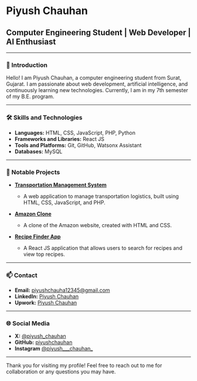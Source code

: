 # Piyush Chauhan

## Computer Engineering Student | Web Developer | AI Enthusiast

---

### 👋 Introduction

Hello! I am Piyush Chauhan, a computer engineering student from Surat, Gujarat. I am passionate about web development, artificial intelligence, and continuously learning new technologies. Currently, I am in my 7th semester of my B.E. program.

---

### 🛠️ Skills and Technologies

- **Languages:** HTML, CSS, JavaScript, PHP, Python
- **Frameworks and Libraries:** React JS
- **Tools and Platforms:** Git, GitHub, Watsonx Assistant
- **Databases:** MySQL

---

### 🚀 Notable Projects

- **[Transportation Management System](https://github.com/yourusername/transportation-management-system)**
  - A web application to manage transportation logistics, built using HTML, CSS, JavaScript, and PHP.
  
- **[Amazon Clone](https://github.com/yourusername/amazon-clone)**
  - A clone of the Amazon website, created with HTML and CSS.

- **[Recipe Finder App](https://github.com/yourusername/recipe-finder-app)**
  - A React JS application that allows users to search for recipes and view top recipes.


---

### 📫 Contact

- **Email:** piyushchauha12345@gmail.com
- **LinkedIn:** [Piyush Chauhan](https://www.linkedin.com/in/piyushchauhan30/)
- **Upwork:** [Piyush Chauhan](https://www.upwork.com/freelancers/~01ce973e25e0f0b2c0?mp_source=share)

---

### 🌐 Social Media

- **X:** [@piyush_chauhan]()
- **GitHub:** [piyushchauhan](https://github.com/piyushchauhan3)
- **Instagram** [@piyush___chauhan_](https://instagram.com/piyush___chauhan_)

---

Thank you for visiting my profile! Feel free to reach out to me for collaboration or any questions you may have.
